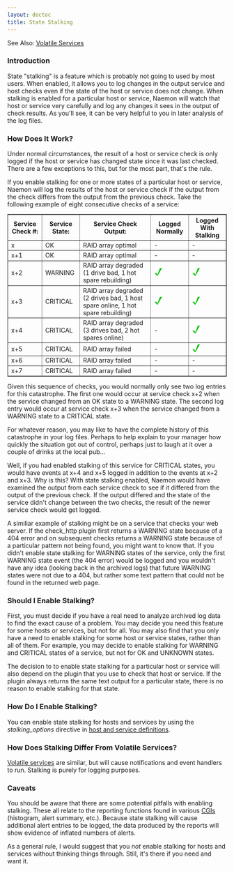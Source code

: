 ```yaml
---
layout: doctoc
title: State Stalking
---
```



<span class="glyphicon glyphicon-arrow-right"></span> See Also: <a href="volatileservices.html">Volatile Services</a>

### Introduction

State "stalking" is a feature which is probably not going to used by most users.  When enabled, it allows you to log changes in the output service and host checks even if the state of the host or service does not change.  When stalking is enabled for a particular host or service, Naemon will watch that host or service very carefully and log any changes it sees in the output of check results.  As you'll see, it can be very helpful to you in later analysis of the log files.

### How Does It Work?

Under normal circumstances, the result of a host or service check is only logged if the host or service has changed state since it was last checked.  There are a few exceptions to this, but for the most part, that's the rule.  

If you enable stalking for one or more states of a particular host or service, Naemon will log the results of the host or service check if the output from the check differs from the output from the previous check.  Take the following example of eight consecutive checks of a service:

<table border="1" class="Default">
<tr><th>Service Check #:</th><th>Service State:</th><th>Service Check Output:</th><th>Logged Normally</th><th>Logged With Stalking</th></tr>
<tr><td>x</td><td>OK</td><td>RAID array optimal</td><td>-</td><td>-</td></tr>
<tr><td>x+1</td><td>OK</td><td>RAID array optimal</td><td>-</td><td>-</td></tr>
<tr><td>x+2</td><td>WARNING</td><td>RAID array degraded (1 drive bad, 1 hot spare rebuilding)</td><td><img src="/images/checkmark.png" alt="Yes"></td><td><img src="/images/checkmark.png" alt="Yes"></td></tr>
<tr><td>x+3</td><td>CRITICAL</td><td>RAID array degraded (2 drives bad, 1 host spare online, 1 hot spare rebuilding)</td><td><img src="/images/checkmark.png" alt="Yes"></td><td><img src="/images/checkmark.png" alt="Yes"></td></tr>
<tr><td>x+4</td><td>CRITICAL</td><td>RAID array degraded (3 drives bad, 2 hot spares online)</td><td>-</td><td><img src="/images/checkmark.png" alt="Yes"></td></tr>
<tr><td>x+5</td><td>CRITICAL</td><td>RAID array failed</td><td>-</td><td><img src="/images/checkmark.png" alt="Yes"></td></tr>
<tr><td>x+6</td><td>CRITICAL</td><td>RAID array failed</td><td>-</td><td>-</td></tr>
<tr><td>x+7</td><td>CRITICAL</td><td>RAID array failed</td><td>-</td><td>-</td></tr>
</table>

Given this sequence of checks, you would normally only see two log entries for this catastrophe.  The first one would occur at service check x+2 when the service changed from an OK state to a WARNING state.  The second log entry would occur at service check x+3 when the service changed from a WARNING state to a CRITICAL state.

For whatever reason, you may like to have the complete history of this catastrophe in your log files.  Perhaps to help explain to your manager how quickly the situation got out of control, perhaps just to laugh at it over a couple of drinks at the local pub...

Well, if you had enabled stalking of this service for CRITICAL states, you would have events at x+4 and x+5 logged in addition to the events at x+2 and x+3.  Why is this?  With state stalking enabled, Naemon would have examined the output from each service check to see if it differed from the output of the previous check.  If the output differed and the state of the service didn't change between the two checks, the result of the newer service check would get logged.

A similiar example of stalking might be on a service that checks your web server.  If the check_http plugin first returns a WARNING state because of a 404 error and on subsequent checks returns a WARNING state because of a particular pattern not being found, you might want to know that.  If you didn't enable state stalking for WARNING states of the service, only the first WARNING state event (the 404 error) would be logged and you wouldn't have any idea (looking back in the archived logs) that future WARNING states were not due to a 404, but rather some text pattern that could not be found in the returned web page.

### Should I Enable Stalking?

First, you must decide if you have a real need to analyze archived log data to find the exact cause of a problem.  You may decide you need this feature for some hosts or services, but not for all.  You may also find that you only have a need to enable stalking for some host or service states, rather than all of them.  For example, you may decide to enable stalking for WARNING and CRITICAL states of a service, but not for OK and UNKNOWN states.

The decision to to enable state stalking for a particular host or service will also depend on the plugin that you use to check that host or service.  If the plugin always returns the same text output for a particular state, there is no reason to enable stalking for that state.

### How Do I Enable Stalking?

You can enable state stalking for hosts and services by using the <i>stalking_options</i> directive in <a href="configobject.html">host and service definitions</a>.

### How Does Stalking Differ From Volatile Services?

<a href="volatileservices.html">Volatile services</a> are similar, but will cause notifications and event handlers to run. Stalking is purely for logging purposes.

### Caveats

You should be aware that there are some potential pitfalls with enabling stalking.  These all relate to the reporting functions found in various <a href="cgis.html">CGIs</a> (histogram, alert summary, etc.).  Because state stalking will cause additional alert entries to be logged, the data produced by the reports will show evidence of inflated numbers of alerts.

As a general rule, I would suggest that you <i>not</i> enable stalking for hosts and services without thinking things through.  Still, it's there if you need and want it.
